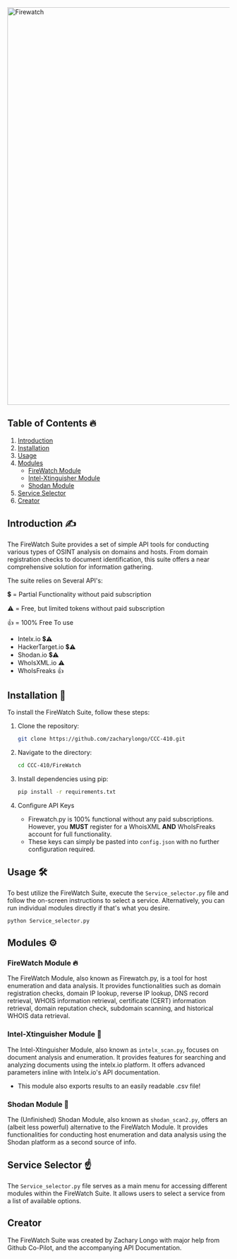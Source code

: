 <img width="900" alt="Firewatch " src="https://github.com/zacharylongo/CCC-410/assets/71234688/0a2fb711-9bfb-4186-9416-cc0cf5e14ff1">

## Table of Contents 🔥

1. [Introduction](#introduction) 
2. [Installation](#installation) 
3. [Usage](#usage) 
4. [Modules](#modules) 
   - [FireWatch Module](#firewatch-module) 
   - [Intel-Xtinguisher Module](#intel-xtinguisher-module) 
   - [Shodan Module](#shodan-module) 
5. [Service Selector](#service-selector) 
6. [Creator](#creator) 

## Introduction<a name="introduction"></a> ✍️

The FireWatch Suite provides a set of simple API tools for conducting various types of OSINT analysis on domains and hosts. From domain registration checks to document identification, this suite offers a near comprehensive solution for information gathering.

The suite relies on Several API's:

💲 = Partial Functionality without paid subscription

⚠️ = Free, but limited tokens without paid subscription

👍 = 100% Free To use 

* Intelx.io 💲⚠️
* HackerTarget.io 💲⚠️
* Shodan.io 💲⚠️
* WhoIsXML.io ⚠️
* WhoIsFreaks 👍

## Installation<a name="installation"></a> 🔨

To install the FireWatch Suite, follow these steps:

1. Clone the repository:
   ```bash
   git clone https://github.com/zacharylongo/CCC-410.git
   ```

2. Navigate to the directory:
   ```bash
   cd CCC-410/FireWatch
   ```

3. Install dependencies using pip:
   ```bash
   pip install -r requirements.txt
   ```
4. Configure API Keys
   * Firewatch.py is 100% functional without any paid subscriptions. However, you **MUST** register for a WhoisXML **AND** WhoIsFreaks account for full functionality.
   * These keys can simply be pasted into ``` config.json ``` with no further configuration required. 

## Usage<a name="usage"></a> 🛠️

To best utilize the FireWatch Suite, execute the `Service_selector.py` file and follow the on-screen instructions to select a service. Alternatively, you can run individual modules directly if that's what you desire.

```bash
python Service_selector.py
```

## Modules<a name="modules"></a> ⚙️

### FireWatch Module<a name="firewatch-module"></a> 🔥

The FireWatch Module, also known as Firewatch.py, is a tool for host enumeration and data analysis. It provides functionalities such as domain registration checks, domain IP lookup, reverse IP lookup, DNS record retrieval, WHOIS information retrieval, certificate (CERT) information retrieval, domain reputation check, subdomain scanning, and historical WHOIS data retrieval.

### Intel-Xtinguisher Module<a name="intel-xtinguisher-module"></a> 🧯

The Intel-Xtinguisher Module, also known as `intelx_scan.py`, focuses on document analysis and enumeration. It provides features for searching and analyzing documents using the intelx.io platform. It offers advanced parameters inline with Intelx.io's API documentation.

 * This module also exports results to an easily readable .csv file!

### Shodan Module<a name="shodan-module"></a> 🚧

The (Unfinished) Shodan Module, also known as `shodan_scan2.py`, offers an (albeit less powerful) alternative to the FireWatch Module. It provides functionalities for conducting host enumeration and data analysis using the Shodan platform as a second source of info.

## Service Selector<a name="service-selector"></a> ☝️

The `Service_selector.py` file serves as a main menu for accessing different modules within the FireWatch Suite. It allows users to select a service from a list of available options.

## Creator<a name="creator"></a>

The FireWatch Suite was created by Zachary Longo with major help from Github Co-Pilot, and the accompanying API Documentation.
